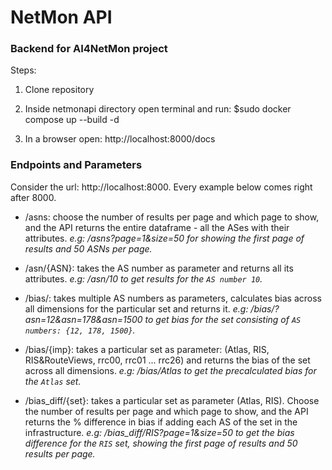 # NetMon API
### Backend for AI4NetMon project

Steps:

1. Clone repository

2. Inside netmonapi directory open terminal and run:
  $sudo docker compose up --build -d
  
3. In a browser open: http://localhost:8000/docs

### Endpoints and Parameters

Consider the url: http://localhost:8000.
Every example below comes right after 8000.

* /asns: choose the number of results per page and which page to show, and the API returns the entire dataframe - all the ASes with their attributes.
  *e.g: /asns?page=1&size=50 for showing the first page of results and 50 ASNs per page.*
  
* /asn/{ASN}: takes the AS number as parameter and returns all its attributes.
  *e.g: /asn/10 to get results for the `AS number 10`.*
   
* /bias/: takes multiple AS numbers as parameters, calculates bias across all dimensions for the particular set and returns it.
  *e.g: /bias/?asn=12&asn=178&asn=1500 to get bias for the set consisting of `AS numbers: {12, 178, 1500}`.*
  
* /bias/{imp}: takes a particular set as parameter: (Atlas, RIS, RIS&RouteViews, rrc00, rrc01 ... rrc26) and returns the bias of the set across all dimensions.
  *e.g: /bias/Atlas to get the precalculated bias for the `Atlas` set.*
  
* /bias_diff/{set}: takes a particular set as parameter (Atlas, RIS). Choose the number of results per page and which page to show, and the API returns the % difference in bias if adding each AS of the set in the infrastructure.
  *e.g: /bias_diff/RIS?page=1&size=50 to get the bias difference for the `RIS` set, showing the first page of results and 50 results per page.*
